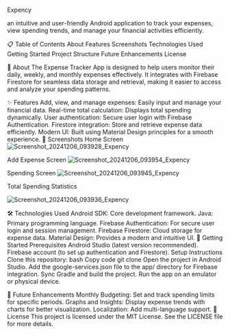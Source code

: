 Expency 

an intuitive and user-friendly Android application to track your expenses, view spending trends, and manage your financial activities efficiently.


📋 Table of Contents
About
Features
Screenshots
Technologies Used
Getting Started
Project Structure
Future Enhancements
License


🌟 About
The Expense Tracker App is designed to help users monitor their daily, weekly, and monthly expenses effectively. It integrates with Firebase Firestore for seamless data storage and retrieval, making it easier to access and analyze your spending patterns.

✨ Features
Add, view, and manage expenses: Easily input and manage your financial data.
Real-time total calculation: Displays total spending dynamically.
User authentication: Secure user login with Firebase Authentication.
Firestore integration: Store and retrieve expense data efficiently.
Modern UI: Built using Material Design principles for a smooth experience.
📸 Screenshots
Home Screen
![Screenshot_20241206_093928_Expency](https://github.com/user-attachments/assets/b98d6f91-1156-4e5c-98de-7f7031e3edf3)


Add Expense Screen
![Screenshot_20241206_093954_Expency](https://github.com/user-attachments/assets/af1b4535-8002-47bb-8aba-50cfc00ff855)


Spending Screen
![Screenshot_20241206_093945_Expency](https://github.com/user-attachments/assets/0454d4a5-0199-4bf7-9432-ebee34d70c66)


Total Spending Statistics

![Screenshot_20241206_093936_Expency](https://github.com/user-attachments/assets/054dc7ac-64cf-4113-b801-fd3549ab730b)

🛠 Technologies Used
Android SDK: Core development framework.
Java: Primary programming language.
Firebase Authentication: For secure user login and session management.
Firebase Firestore: Cloud storage for expense data.
Material Design: Provides a modern and intuitive UI.
🚀 Getting Started
Prerequisites
Android Studio (latest version recommended).
Firebase account (to set up authentication and Firestore).
Setup Instructions
Clone this repository:
bash
Copy code
git clone
Open the project in Android Studio.
Add the google-services.json file to the app/ directory for Firebase integration.
Sync Gradle and build the project.
Run the app on an emulator or physical device.

🔮 Future Enhancements
Monthly Budgeting: Set and track spending limits for specific periods.
Graphs and Insights: Display expense trends with charts for better visualization.
Localization: Add multi-language support.
📜 License
This project is licensed under the MIT License. See the LICENSE file for more details.
